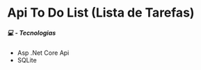 # Api To Do List (Lista de Tarefas)



##### :computer: - Tecnologias
<ul>
    <li>Asp .Net Core Api</li>
    <li>SQLite</li>
</ul>




